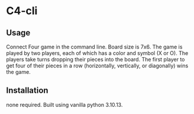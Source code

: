 # C4-cli

## Usage

Connect Four game in the command line.
Board size is 7x6. The game is played by two players, each of which has a color and symbol (X or O). The players take turns dropping their pieces into the board. The first player to get four of their pieces in a row (horizontally, vertically, or diagonally) wins the game.

## Installation

none required. Built using vanilla python 3.10.13.
